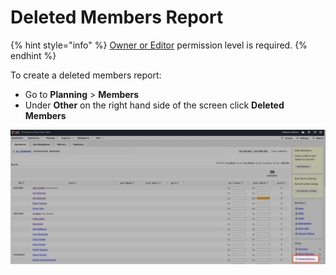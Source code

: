 # Deleted Members Report

{% hint style="info" %}
[Owner or Editor](../../../user-access/permissions/) permission level is required.
{% endhint %}

To create a deleted members report:

* Go to **Planning** > **Members**
* Under **Other** on the right hand side of the screen click **Deleted Members**&#x20;

![](<../../../.gitbook/assets/deleted members report.png>)
